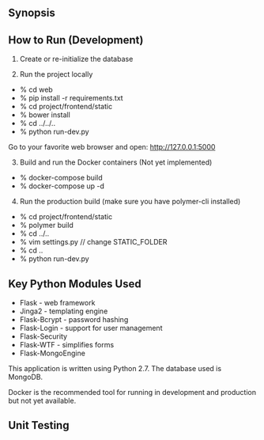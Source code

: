 ## Synopsis

## How to Run (Development)

1. Create or re-initialize the database

2. Run the project locally
- % cd web
- % pip install -r requirements.txt
- % cd project/frontend/static
- % bower install
- % cd ../../..
- % python run-dev.py

Go to your favorite web browser and open:
    http://127.0.0.1:5000


3. Build and run the Docker containers (Not yet implemented)
- % docker-compose build
- % docker-compose up -d

4. Run the production build (make sure you have polymer-cli installed)
- % cd project/frontend/static
- % polymer build
- % cd ../..
- % vim settings.py // change STATIC_FOLDER
- % cd ..
- % python run-dev.py

## Key Python Modules Used

- Flask - web framework
- Jinga2 - templating engine
- Flask-Bcrypt - password hashing
- Flask-Login - support for user management
- Flask-Security
- Flask-WTF - simplifies forms
- Flask-MongoEngine

This application is written using Python 2.7.  The database used is MongoDB.

Docker is the recommended tool for running in development and production but not yet available.

## Unit Testing
